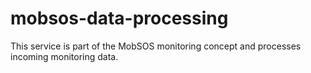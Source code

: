 mobsos-data-processing
===========================================

This service is part of the MobSOS monitoring concept and processes incoming monitoring data.
